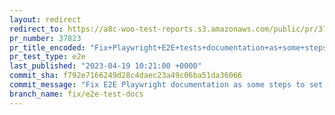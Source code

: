 ```yaml
---
layout: redirect
redirect_to: https://a8c-woo-test-reports.s3.amazonaws.com/public/pr/37823/e2e/index.html
pr_number: 37823
pr_title_encoded: "Fix+Playwright+E2E+tests+documentation+as+some+steps+to+set+up+the+local+environment+and+run+E2E+tests+were+not+accurate"
pr_test_type: e2e
last_published: "2023-04-19 10:21:00 +0000"
commit_sha: f792e7166249d28c4daec23a49c06ba51da36066
commit_message: "Fix E2E Playwright documentation as some steps to set up the local en…"
branch_name: fix/e2e-test-docs
---
```

